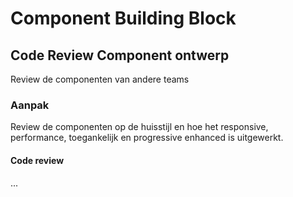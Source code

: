 # Component Building Block

## Code Review Component ontwerp

Review de componenten van andere teams


### Aanpak

Review de componenten op de huisstijl en hoe het  responsive, performance, toegankelijk en progressive enhanced is uitgewerkt. 


#### Code review

...

<!-- - **Ontwerpen** Onderzoek variaties voor jouw component met behulp van een _morphological chart_. Bespreek je ideeen met een docent voordat je verder gaat. Als je een GO hebt gekregen werk je verschillende versie van je component uit in Figma. Maak daarna een breakdownschets met de HTML, CSS en JS code voor het component. Schets hoe je responsive, progressive enhancement,  performance en toegankelijkheid toepast. -->

<!-- #### Issues toewijzen
Klaar met de reviews? Ga dan samen aan de slag met de issues die jullie hebben ontvangen en todo.
1. Bekijk samen met jullie mentor de issues die jullie zelf hebben ontvangen. Vraag waar nodig toelichting.
2. Overleg met elkaar wie welke issue gaat oppakken. Assign vervolgens een issue aan het teamlid die deze taak gaat oppakken.
3. Klaar? Je kunt nu individueel de issues die jou zijn toegewezen gaan oplossen. Sluit de issues wanneer opgelost met een duidelijke toelichting wat je hebt gedaan en de bijbehorende commit.   -->
